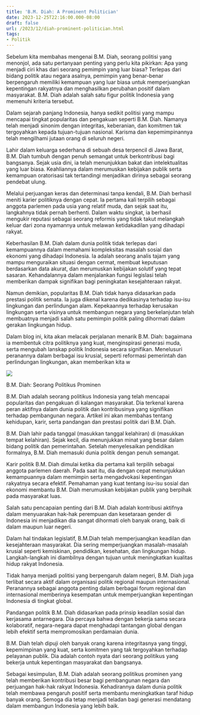 ```yaml
---
title: 'B.M. Diah: A Prominent Politician'
date: 2023-12-25T22:16:00.000-08:00
draft: false
url: /2023/12/diah-prominent-politician.html
tags: 
- Politik
---
```


  

Sebelum kita membahas mengenai B.M. Diah, seorang politisi yang menonjol, ada satu pertanyaan penting yang perlu kita pikirkan: Apa yang menjadi ciri khas dari seorang pemimpin yang luar biasa? Terlepas dari bidang politik atau negara asalnya, pemimpin yang benar-benar berpengaruh memiliki kemampuan yang luar biasa untuk memperjuangkan kepentingan rakyatnya dan menghasilkan perubahan positif dalam masyarakat. B.M. Diah adalah salah satu figur politik Indonesia yang memenuhi kriteria tersebut.

  

Dalam sejarah panjang Indonesia, hanya sedikit politisi yang mampu mencapai tingkat popularitas dan pengakuan seperti B.M. Diah. Namanya telah menjadi sinonim dengan integritas, keberanian, dan komitmen tak tergoyahkan kepada tujuan-tujuan nasional. Karisma dan kepemimpinannya telah mengilhami jutaan orang di seluruh negeri.

  

Lahir dalam keluarga sederhana di sebuah desa terpencil di Jawa Barat, B.M. Diah tumbuh dengan penuh semangat untuk berkontribusi bagi bangsanya. Sejak usia dini, ia telah menunjukkan bakat dan intelektualitas yang luar biasa. Keahliannya dalam merumuskan kebijakan publik serta kemampuan oratorisasi tak tertandingi menjadikan dirinya sebagai seorang pendebat ulung.

  

Melalui perjuangan keras dan determinasi tanpa kendali, B.M. Diah berhasil meniti karier politiknya dengan cepat. Ia pertama kali terpilih sebagai anggota parlemen pada usia yang relatif muda, dan sejak saat itu, langkahnya tidak pernah berhenti. Dalam waktu singkat, ia berhasil mengukir reputasi sebagai seorang reformis yang tidak takut melangkah keluar dari zona nyamannya untuk melawan ketidakadilan yang dihadapi rakyat.

  

Keberhasilan B.M. Diah dalam dunia politik tidak terlepas dari kemampuannya dalam memahami kompleksitas masalah sosial dan ekonomi yang dihadapi Indonesia. Ia adalah seorang analis tajam yang mampu menguraikan situasi dengan cermat, membuat keputusan berdasarkan data akurat, dan merumuskan kebijakan solutif yang tepat sasaran. Kehandalannya dalam menjalankan fungsi legislasi telah memberikan dampak signifikan bagi peningkatan kesejahteraan rakyat.

  

Namun demikian, popularitas B.M. Diah tidak hanya didasarkan pada prestasi politik semata. Ia juga dikenal karena dedikasinya terhadap isu-isu lingkungan dan perlindungan alam. Kepekaannya terhadap kerusakan lingkungan serta visinya untuk membangun negara yang berkelanjutan telah membuatnya menjadi salah satu pemimpin politik paling dihormati dalam gerakan lingkungan hidup.

  

Dalam blog ini, kita akan melacak perjalanan menarik B.M. Diah: bagaimana ia membentuk citra politiknya yang kuat, menginspirasi generasi muda, serta mengubah lanskap politik Indonesia secara signifikan. Menelusuri peranannya dalam berbagai isu krusial, seperti reformasi pemerintah dan perlindungan lingkungan, akan memberikan kita w

  

![](https://mpn.kominfo.go.id/wp-content/uploads/2021/04/BM-DIAH14-05-scaled-1-2048x1426.jpg)

  

B.M. Diah: Seorang Politikus Prominen

  

B.M. Diah adalah seorang politikus Indonesia yang telah mencapai popularitas dan pengakuan di kalangan masyarakat. Dia terkenal karena peran aktifnya dalam dunia politik dan kontribusinya yang signifikan terhadap pembangunan negara. Artikel ini akan membahas tentang kehidupan, karir, serta pandangan dan prestasi politik dari B.M. Diah.

  

B.M. Diah lahir pada tanggal (masukkan tanggal kelahiran) di (masukkan tempat kelahiran). Sejak kecil, dia menunjukkan minat yang besar dalam bidang politik dan pemerintahan. Setelah menyelesaikan pendidikan formalnya, B.M. Diah memasuki dunia politik dengan penuh semangat.

  

Karir politik B.M. Diah dimulai ketika dia pertama kali terpilih sebagai anggota parlemen daerah. Pada saat itu, dia dengan cepat menunjukkan kemampuannya dalam memimpin serta mengadvokasi kepentingan rakyatnya secara efektif. Pemahaman yang kuat tentang isu-isu sosial dan ekonomi membantu B.M. Diah merumuskan kebijakan publik yang berpihak pada masyarakat luas.

  

Salah satu pencapaian penting dari B.M. Diah adalah kontribusi aktifnya dalam menyuarakan hak-hak perempuan dan kesetaraan gender di Indonesia ini menjadikan dia sangat dihormati oleh banyak orang, baik di dalam maupun luar negeri.

  

Dalam hal tindakan legislatif, B.M.Diah telah memperjuangkan keadilan dan kesejahteraan masyarakat. Dia sering memperjuangkan masalah-masalah krusial seperti kemiskinan, pendidikan, kesehatan, dan lingkungan hidup. Langkah-langkah ini diambilnya dengan tujuan untuk meningkatkan kualitas hidup rakyat Indonesia.

  

Tidak hanya menjadi politisi yang berpengaruh dalam negeri, B.M. Diah juga terlibat secara aktif dalam organisasi politik regional maupun internasional. Peranannya sebagai anggota penting dalam berbagai forum regional dan internasional memberinya kesempatan untuk memperjuangkan kepentingan Indonesia di tingkat global.

  

Pandangan politik B.M. Diah didasarkan pada prinsip keadilan sosial dan kerjasama antarnegara. Dia percaya bahwa dengan bekerja sama secara kolaboratif, negara-negara dapat menghadapi tantangan global dengan lebih efektif serta mempromosikan perdamaian dunia.

  

B.M. Diah telah dipuji oleh banyak orang karena integritasnya yang tinggi, kepemimpinan yang kuat, serta komitmen yang tak tergoyahkan terhadap pelayanan publik. Dia adalah contoh nyata dari seorang politikus yang bekerja untuk kepentingan masyarakat dan bangsanya.

  

Sebagai kesimpulan, B.M. Diah adalah seorang politikus prominen yang telah memberikan kontribusi besar bagi pembangunan negara dan perjuangan hak-hak rakyat Indonesia. Kehadirannya dalam dunia politik telah membawa pengaruh positif serta membantu meningkatkan taraf hidup banyak orang. Semoga dia tetap menjadi teladan bagi generasi mendatang dalam membangun Indonesia yang lebih baik.
